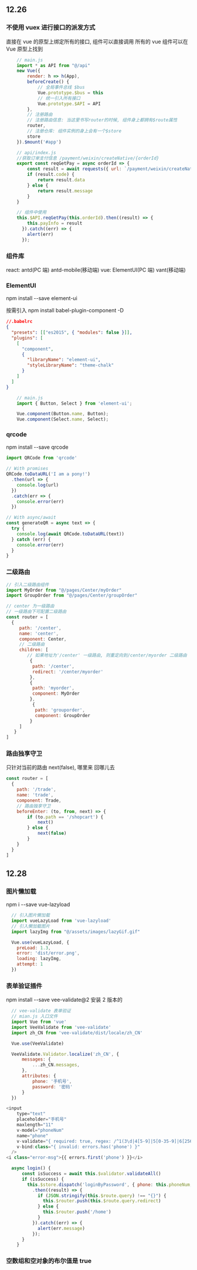 ## 12.26

### 不使用 vuex 进行接口的派发方式

直接在 vue 的原型上绑定所有的接口, 组件可以直接调用
所有的 vue 组件可以在 Vue 原型上找到

```JavaScript
    // main.js
    import * as API from "@/api"
    new Vue({
        render: h => h(App),
        beforeCreate() {
            // 全局事件总线 $bus
            Vue.prototype.$bus = this
            // 统一引入所有接口
            Vue.prototype.$API = API
        },
        // 注册路由
        // 注册路由信息: 当这里书写router的时候, 组件身上都拥有$route属性
        router,
        // 注册仓库: 组件实例的身上会有一个$store
        store
    }).$mount('#app')
```

```JavaScript
    // api/index.js
    //获取订单支付信息 /payment/weixin/createNative/{orderId}
    export const reqGetPay = async orderId => {
        const result = await requests({ url: `/payment/weixin/createNative/${orderId}`, method: "get" })
        if (result.code) {
            return result.data
        } else {
            return result.message
        }
    }
```

```JavaScript
    // 组件中使用
    this.$API.reqGetPay(this.orderId).then((result) => {
        this.payInfo = result
      }).catch((err) => {
        alert(err)
      });
```

### 组件库

react: antd(PC 端) antd-mobile(移动端)
vue: ElementUI(PC 端) vant(移动端)

### ElementUI

npm install --save element-ui

按需引入
npm install babel-plugin-component -D

```json
//.babelrc
{
  "presets": [["es2015", { "modules": false }]],
  "plugins": [
    [
      "component",
      {
        "libraryName": "element-ui",
        "styleLibraryName": "theme-chalk"
      }
    ]
  ]
}
```

```JavaScript
    // main.js
    import { Button, Select } from 'element-ui';

    Vue.component(Button.name, Button);
    Vue.component(Select.name, Select);
```

### qrcode

npm install --save qrcode

```JavaScript
import QRCode from 'qrcode'

// With promises
QRCode.toDataURL('I am a pony!')
  .then(url => {
    console.log(url)
  })
  .catch(err => {
    console.error(err)
  })

// With async/await
const generateQR = async text => {
  try {
    console.log(await QRCode.toDataURL(text))
  } catch (err) {
    console.error(err)
  }
}
```

### 二级路由

```JavaScript
// 引入二级路由组件
import MyOrder from "@/pages/Center/myOrder"
import GroupOrder from "@/pages/Center/groupOrder"

// center 为一级路由
// 一级路由下可配置二级路由
const router = [
  {
     path: '/center',
     name: 'center',
     component: Center,
     // 二级路由
     children: [
        // 如果地址为'/center' 一级路由, 则重定向到/center/myorder 二级路由
         {
          path: '/center',
          redirect: '/center/myorder'
         },
         {
          path: 'myorder',
          component: MyOrder
         },
          {
           path: 'grouporder',
           component: GroupOrder
         }
     ]
   }
]

```

### 路由独享守卫

只针对当前的路由 next(false), 哪里来 回哪儿去

```JavaScript
const router = [
  {
    path: '/trade',
    name: 'trade',
    component: Trade,
    // 路由独享守卫
    beforeEnter: (to, from, next) => {
        if (to.path == '/shopcart') {
            next()
        } else {
            next(false)
        }
    }
  }
]

```

## 12.28

### 图片懒加载

npm i --save vue-lazyload

```JavaScript
  // 引入图片懒加载
  import vueLazyLoad from 'vue-lazyload'
  // 引入懒加载图片
  import lazyImg from "@/assets/images/lazyGif.gif"

  Vue.use(vueLazyLoad, {
    preLoad: 1.3,
    error: 'dist/error.png',
    loading: lazyImg,
    attempt: 1
  })
```

### 表单验证插件

npm install --save vee-validate@2 安装 2 版本的

```JavaScript
  // vee-validate 表单验证
  // mian.js 入口文件
  import Vue from 'vue'
  import VeeValidate from 'vee-validate'
  import zh_CN from 'vee-validate/dist/locale/zh_CN'

  Vue.use(VeeValidate)

  VeeValidate.Validator.localize('zh_CN', {
      messages: {
          ...zh_CN.messages,
      },
      attributes: {
          phone: '手机号',
          password: '密码'
      }
  })
```

```JavaScript
<input
    type="text"
    placeholder="手机号"
    maxlength="11"
    v-model="phoneNum"
    name="phone"
    v-validate="{ required: true, regex: /^1(3\d|4[5-9]|5[0-35-9]|6[2567]|7[0-8]|8\d|9[0-35-9])\d{8}$/ }"
    v-bind:class="{ invalid: errors.has('phone') }"
  />
<i class="error-msg">{{ errors.first('phone') }}</i>
```

```JavaScript
  async login() {
      const isSuccess = await this.$validator.validateAll()
      if (isSuccess) {
        this.$store.dispatch('loginByPassword', { phone: this.phoneNum, password: this.password, isAuto: this.isAuto })
          .then((result) => {
            if (JSON.stringify(this.$route.query) !== "{}") {
              this.$router.push(this.$route.query.redirect)
            } else {
              this.$router.push('/home')
            }
          }).catch((err) => {
            alert(err.message)
          });
      }
    }
```

### 空数组和空对象的布尔值是 true
